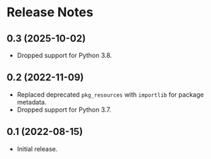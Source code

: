 # Release Notes

## 0.3 (2025-10-02)

- Dropped support for Python 3.8.

## 0.2 (2022-11-09)

- Replaced deprecated `pkg_resources` with `importlib` for package metadata.
- Dropped support for Python 3.7.

## 0.1 (2022-08-15)

 - Initial release.
